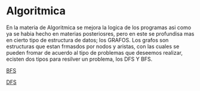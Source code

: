 # Algoritmica
En la materia de Algoritmica se mejora la logica de los programas asi como ya se habia hecho en materias posteriosres, pero en este se profundisa
mas en cierto tipo de estructura de datos; los GRAFOS.
Los grafos son estructuras que estan frmasdos por nodos y aristas, con las cuales se pueden fromar de acuerdo al tipo de problemas que deseemos 
realizar, ecisten dos tipos para resilver un problema, los DFS Y BFS.

[BFS](Grafos_BFS)

[DFS](Grafos_DFS)
